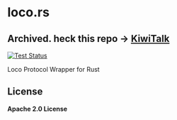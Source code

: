 # loco.rs 

## Archived. heck this repo -> [KiwiTalk](https://github.com/KiwiTalk/KiwiTalk)

[![Test Status](https://github.com/KiwiTalk/loco.rs/workflows/Rust/badge.svg)](https://github.com/KiwiTalk/loco.rs/actions)

Loco Protocol Wrapper for Rust

## License

**Apache 2.0 License**
